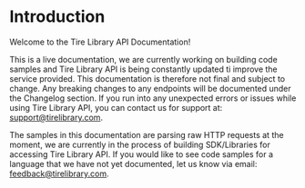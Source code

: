 # Introduction

Welcome to the Tire Library API Documentation! 

This is a live documentation, we are currently working on building code samples and Tire Library API is being constantly updated ti improve the service provided. This documentation is therefore not final and subject to change. Any breaking changes to any endpoints will be documented under the Changelog section. If you run into any unexpected errors or issues while using Tire Library API, you can contact us for support at: <a href="mailto:support@tirelibrary.com">support@tirelibrary.com</a>.

The samples in this documentation are parsing raw HTTP requests at the moment, we are currently in the process of building SDK/Libraries for accessing Tire Library API. If you would like to see code samples for a language that we have not yet documented, let us know via email: <a href="mailto:feedback@tirelibrary.com">feedback@tirelibrary.com</a>.

